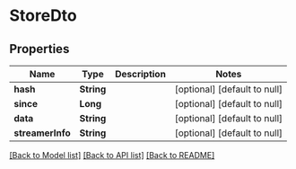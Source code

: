 # StoreDto
## Properties

| Name | Type | Description | Notes |
|------------ | ------------- | ------------- | -------------|
| **hash** | **String** |  | [optional] [default to null] |
| **since** | **Long** |  | [optional] [default to null] |
| **data** | **String** |  | [optional] [default to null] |
| **streamerInfo** | **String** |  | [optional] [default to null] |

[[Back to Model list]](../README.md#documentation-for-models) [[Back to API list]](../README.md#documentation-for-api-endpoints) [[Back to README]](../README.md)

